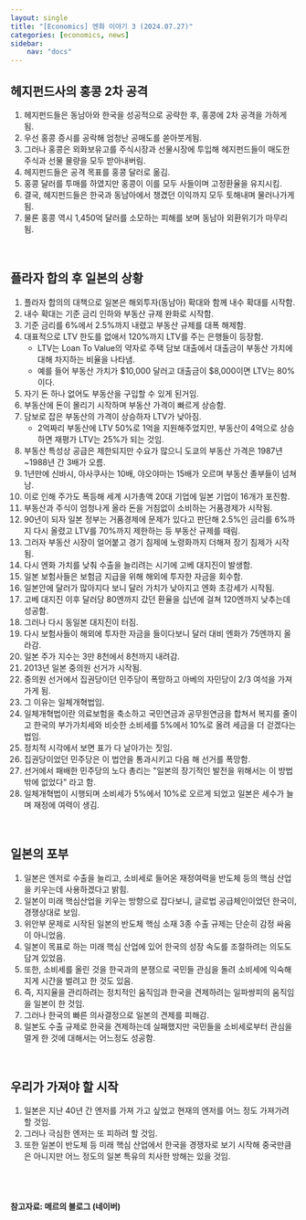 ```yaml
---
layout: single
title: "[Economics] 엔화 이야기 3 (2024.07.27)"
categories: [economics, news]
sidebar:
    nav: "docs"
---
```


## 헤지펀드사의 홍콩 2차 공격
1. 헤지펀드들은 동남아와 한국을 성공적으로 공략한 후, 홍콩에 2차 공격을 가하게 됨.
1. 우선 홍콩 증시를 공락해 엄청난 공매도를 쏟아붓게됨.
1. 그러나 홍콩은 외화보유고를 주식시장과 선물시장에 투입해 헤지펀드들이 매도한 주식과 선물 물량을 모두 받아내버림.
1. 헤지펀드들은 공격 목표를 홍콩 달러로 옮김.
1. 홍콩 달러를 투매를 하였지만 홍콩이 이를 모두 사들이며 고정환율을 유지시킴.
1. 결국, 헤지펀드들은 한국과 동남아에서 챙겼던 이익까지 모두 토해내며 물러나가게 됨.
1. 물론 홍콩 역시 1,450억 달러를 소모하는 피해를 보며 동남아 외환위기가 마무리 됨.

<br/>

## 플라자 합의 후 일본의 상황
1. 플라자 합의의 대책으로 일본은 해외투자(동남아) 확대와 함께 내수 확대를 시작함.
1. 내수 확대는 기준 금리 인하와 부동산 규제 완화로 시작함.
1. 기준 금리를 6%에서 2.5%까지 내렸고 부동산 규제를 대폭 해제함.
1. 대표적으로 LTV 한도를 없애서 120%까지 LTV를 주는 은행들이 등장함.
    - LTV는 Loan To Value의 약자로 주택 담보 대출에서 대출금이 부동산 가치에 대해 차지하는 비율을 나타냄.
    - 예를 들어 부동산 가치가 $10,000 달러고 대출금이 $8,000이면 LTV는 80%이다.
1. 자기 돈 하나 없어도 부동산을 구입할 수 있게 된거임.
1. 부동산에 돈이 몰리기 시작하며 부동산 가격이 빠르게 상승함.
1. 담보로 잡은 부동산의 가격이 상승하자 LTV가 낮아짐.
    - 2억짜리 부동산에 LTV 50%로 1억을 지원해주었지만, 부동산이 4억으로 상승하면 재평가 LTV는 25%가 되는 것임.
1. 부동산 특성상 공급은 제한되지만 수요가 많으니 도쿄의 부동산 가격은 1987년~1988년 간 3배가 오름.
1. 1년만에 신바시, 아사쿠사는 10배, 야오야마는 15배가 오르며 부동산 졸부들이 넘쳐남.
1. 이로 인해 주가도 폭등해 세계 시가총액 20대 기업에 일본 기업이 16개가 포진함.
1. 부동산과 주식이 엄청나게 올라 돈을 거침없이 소비하는 거품경제가 시작됨.
1. 90년이 되자 일본 정부는 거품경제에 문제가 있다고 판단해 2.5%인 금리를 6%까지 다시 올렸고 LTV를 70%까지 제한하는 등 부동산 규제를 때림.
1. 그러자 부동산 시장이 얼어붙고 경기 침제에 노령화까지 더해져 장기 침제가 시작됨.
1. 다시 엔화 가치를 낮춰 수출을 늘리려는 시기에 고베 대지진이 발생함.
1. 일본 보험사들은 보험금 지급을 위해 해외에 투자한 자금을 회수함.
1. 일본안에 달러가 많아지다 보니 달러 가치가 낮아지고 엔화 초강세가 시작됨.
1. 고베 대지진 이후 달러당 80엔까지 갔던 환율을 십년에 걸쳐 120엔까지 낮추는데 성공함.
1. 그러나 다시 동일본 대지진이 터짐.
1. 다시 보험사들이 해외에 투자한 자금을 들이다보니 달러 대비 엔화가 75엔까지 올라감.
1. 일본 주가 지수는 3만 8천에서 8천까지 내려감.
1. 2013년 일본 중의원 선거가 시작됨.
1. 중의원 선거에서 집권당이던 민주당이 폭망하고 아베의 자민당이 2/3 여석을 가져가게 됨.
1. 그 이유는 일체개혁법임.
1. 일체개혁법이란 의료보험을 축소하고 국민연금과 공무원연금을 합쳐서 복지를 줄이고 한국의 부가가치세와 비슷한 소비세를 5%에서 10%로 올려 세금을 더 걷겠다는 법임.
1. 정치적 시각에서 보면 표가 다 날아가는 짓임.
1. 집권당이었던 민주당은 이 법안을 통과시키고 다음 해 선거를 폭망함.
1. 선거에서 패배한 민주당의 노다 총리는 "일본의 장기적인 발전을 위해서는 이 방법밖에 없었다" 라고 함.
1. 일체개혁법이 시행되며 소비세가 5%에서 10%로 오르게 되었고 일본은 세수가 늘며 재정에 여력이 생김.

<br/>

## 일본의 포부
1. 일본은 엔저로 수출을 늘리고, 소비세로 들어온 재정여력을 반도체 등의 핵심 산업을 키우는데 사용하겠다고 밝힘.
1. 일본이 미래 핵심산업을 키우는 방향으로 잡다보니, 글로법 공급체인이었던 한국이, 경쟁상대로 보임.
1. 위안부 문제로 시작된 일본의 반도체 핵심 소재 3종 수출 규제는 단순히 감정 싸움이 아니었음.
1. 일본이 목표로 하는 미래 핵심 산업에 있어 한국의 성장 속도를 조절하려는 의도도 담겨 있었음.
1. 또한, 소비세를 올린 것을 한국과의 분쟁으로 국민들 관심을 돌려 소비세에 익숙해지게 시간을 벌려고 한 것도 있음.
1. 즉, 지지율을 관리하려는 정치적인 움직임과 한국을 견제하려는 일파쌍피의 움직임을 일본이 한 것임.
1. 그러나 한국의 빠른 의사결정으로 일본의 견제를 피해감.
1. 일본도 수출 규제로 한국을 견제하는데 실패했지만 국민들을 소비세로부터 관심을 멀게 한 것에 대해서는 어느정도 성공함.

<br/>

## 우리가 가져야 할 시작
1. 일본은 지난 40년 간 엔저를 가져 가고 싶었고 현재의 엔저를 어느 정도 가져가려 할 것임.
1. 그러나 극심한 엔저는 또 피하려 할 것임.
1. 또한 일본이 반도체 등 미래 핵심 산업에서 한국을 경쟁자로 보기 시작해 중국만큼은 아니지만 어느 정도의 일본 특유의 치사한 방해는 있을 것임.

<br/>
<br/>

#### 참고자료: 메르의 블로그 (네이버) 